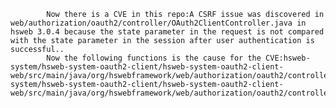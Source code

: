 
            Now there is a CVE in this repo:A CSRF issue was discovered in web/authorization/oauth2/controller/OAuth2ClientController.java in hsweb 3.0.4 because the state parameter in the request is not compared with the state parameter in the session after user authentication is successful..
            Now the following functions is the cause for the CVE:hsweb-system/hsweb-system-oauth2-client/hsweb-system-oauth2-client-web/src/main/java/org/hswebframework/web/authorization/oauth2/controller/OAuth2ClientController.java:OAuth2ClientController::callback();hsweb-system/hsweb-system-oauth2-client/hsweb-system-oauth2-client-web/src/main/java/org/hswebframework/web/authorization/oauth2/controller/OAuth2ClientController.java:OAuth2ClientController::callback();
            